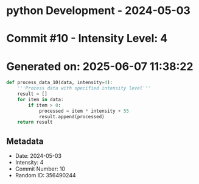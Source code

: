 ﻿# python Development - 2024-05-03
# Commit #10 - Intensity Level: 4
# Generated on: 2025-06-07 11:38:22
```python
def process_data_10(data, intensity=4):
    '''Process data with specified intensity level'''
    result = []
    for item in data:
        if item > 0:
            processed = item * intensity + 55
            result.append(processed)
    return result
```
## Metadata
- Date: 2024-05-03
- Intensity: 4
- Commit Number: 10
- Random ID: 356490244
